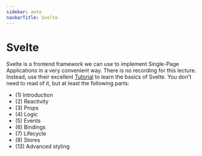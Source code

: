 ```yaml
---
sidebar: auto
navbarTitle: Svelte
---
```


# Svelte
Svelte is a frontend framework we can use to implement Single-Page Applications in a very convenient way. There is no recording for this lecture. Instead, use their excellent [Tutorial](https://svelte.dev/tutorial/basics) to learn the basics of Svelte. You don't need to read of it, but at least the following parts:

* (1) Introduction
* (2) Reactivity
* (3) Props
* (4) Logic
* (5) Events
* (6) Bindings
* (7) Lifecycle
* (8) Stores
* (13) Advanced styling